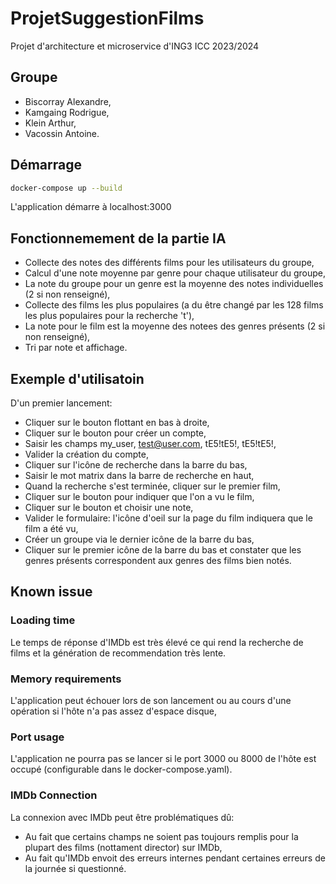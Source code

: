 # ProjetSuggestionFilms
Projet d'architecture et microservice d'ING3 ICC 2023/2024

## Groupe
- Biscorray Alexandre,
- Kamgaing Rodrigue,
- Klein Arthur,
- Vacossin Antoine.

## Démarrage
``` bash
docker-compose up --build
```
L'application démarre à localhost:3000

## Fonctionnemement de la partie IA
- Collecte des notes des différents films pour les utilisateurs du groupe,
- Calcul d'une note moyenne par genre pour chaque utilisateur du groupe,
- La note du groupe pour un genre est la moyenne des notes individuelles (2 si
  non renseigné),
- Collecte des films les plus populaires (a du être changé par les 128 films
  les plus populaires pour la recherche 't'),
- La note pour le film est la moyenne des notees des genres présents (2 si non
  renseigné),
- Tri par note et affichage.

## Exemple d'utilisatoin
D'un premier lancement:
- Cliquer sur le bouton flottant en bas à droite,
- Cliquer sur le bouton pour créer un compte,
- Saisir les champs my_user, test@user.com, tE5!tE5!, tE5!tE5!,
- Valider la création du compte,
- Cliquer sur l'icône de recherche dans la barre du bas,
- Saisir le mot matrix dans la barre de recherche en haut,
- Quand la recherche s'est terminée, cliquer sur le premier film,
- Cliquer sur le bouton pour indiquer que l'on a vu le film,
- Cliquer sur le bouton et choisir une note,
- Valider le formulaire: l'icône d'oeil sur la page du film indiquera que le
  film a été vu,
- Créer un groupe via le dernier icône de la barre du bas,
- Cliquer sur le premier icône de la barre du bas et constater que les genres
  présents correspondent aux genres des films bien notés.

## Known issue

### Loading time
Le temps de réponse d'IMDb est très élevé ce qui rend la recherche de films et
la génération de recommendation très lente.

### Memory requirements
L'application peut échouer lors de son lancement ou au cours d'une opération si
l'hôte n'a pas assez d'espace disque,

### Port usage
L'application ne pourra pas se lancer si le port 3000 ou 8000 de l'hôte est
occupé (configurable dans le docker-compose.yaml).

### IMDb Connection
La connexion avec IMDb peut être problématiques dû:
- Au fait que certains champs ne soient pas toujours remplis pour la plupart
  des films (nottament director) sur IMDb,
- Au fait qu'IMDb envoit des erreurs internes pendant certaines erreurs de la
  journée si questionné.
